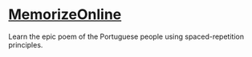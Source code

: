 # [MemorizeOnline](http://memorize.online/)

Learn the epic poem of the Portuguese people using spaced-repetition principles.

